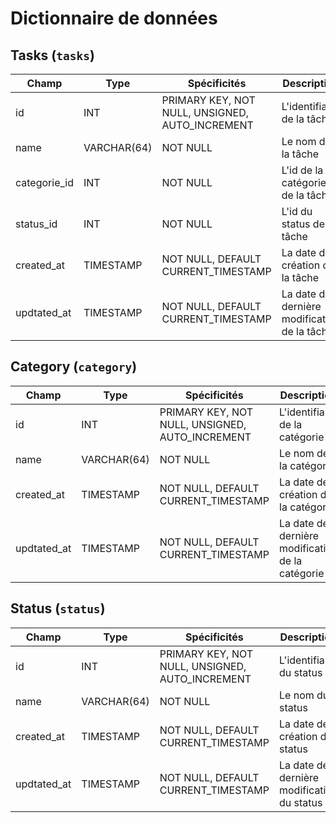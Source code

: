 # Dictionnaire de données

## Tasks (`tasks`)

|Champ|Type|Spécificités|Description|
|-|-|-|-|
|id|INT|PRIMARY KEY, NOT NULL, UNSIGNED, AUTO_INCREMENT|L'identifiant de la tâche|
|name|VARCHAR(64)|NOT NULL|Le nom de la tâche|
|categorie_id|INT|NOT NULL|L'id de la catégorie de la tâche|
|status_id|INT|NOT NULL|L'id du status de la tâche|
|created_at|TIMESTAMP|NOT NULL, DEFAULT CURRENT_TIMESTAMP|La date de création de la tâche|
|updtated_at|TIMESTAMP|NOT NULL, DEFAULT CURRENT_TIMESTAMP|La date de dernière modification de la tâche|

## Category (`category`)

|Champ|Type|Spécificités|Description|
|-|-|-|-|
|id|INT|PRIMARY KEY, NOT NULL, UNSIGNED, AUTO_INCREMENT|L'identifiant de la catégorie|
|name|VARCHAR(64)|NOT NULL|Le nom de la catégorie|
|created_at|TIMESTAMP|NOT NULL, DEFAULT CURRENT_TIMESTAMP|La date de création de la catégorie|
|updtated_at|TIMESTAMP|NOT NULL, DEFAULT CURRENT_TIMESTAMP|La date de dernière modification de la catégorie|

## Status (`status`)

|Champ|Type|Spécificités|Description|
|-|-|-|-|
|id|INT|PRIMARY KEY, NOT NULL, UNSIGNED, AUTO_INCREMENT|L'identifiant du status|
|name|VARCHAR(64)|NOT NULL|Le nom du status|
|created_at|TIMESTAMP|NOT NULL, DEFAULT CURRENT_TIMESTAMP|La date de création du status|
|updtated_at|TIMESTAMP|NOT NULL, DEFAULT CURRENT_TIMESTAMP|La date de dernière modification du status|
